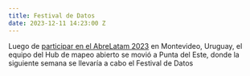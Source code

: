 ```yaml
---
title: Festival de Datos
date: 2023-12-11 14:23:00 Z
---
```


Luego de [participar en el AbreLatam 2023](https://www.hotosm.org/updates/abrelatam-2023/) en Montevideo, Uruguay, el equipo del Hub de mapeo abierto se movió a Punta del Este, donde la siguiente semana se llevaría a cabo el Festival de Datos